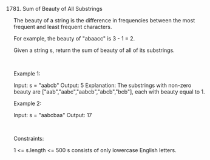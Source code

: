 1781. Sum of Beauty of All Substrings

The beauty of a string is the difference in frequencies between the most frequent and least frequent characters.

For example, the beauty of "abaacc" is 3 - 1 = 2.

Given a string s, return the sum of beauty of all of its substrings.

 

Example 1:

Input: s = "aabcb"
Output: 5
Explanation: The substrings with non-zero beauty are ["aab","aabc","aabcb","abcb","bcb"], each with beauty equal to 1.

Example 2:

Input: s = "aabcbaa"
Output: 17


 

Constraints:

1 <= s.length <= 500
s consists of only lowercase English letters.